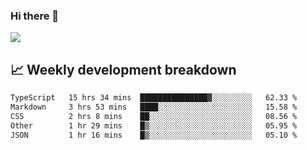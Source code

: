 ### Hi there 👋
<img align="center" src="https://github-readme-stats.vercel.app/api?username=Tumao727&show_icons=true&hide_title=true&theme=dracula" />


## 📈 Weekly development breakdown
<!--START_SECTION:waka-->

```txt
TypeScript   15 hrs 34 mins  ███████████████▓░░░░░░░░░   62.33 %
Markdown     3 hrs 53 mins   ████░░░░░░░░░░░░░░░░░░░░░   15.58 %
CSS          2 hrs 8 mins    ██░░░░░░░░░░░░░░░░░░░░░░░   08.56 %
Other        1 hr 29 mins    █▒░░░░░░░░░░░░░░░░░░░░░░░   05.95 %
JSON         1 hr 16 mins    █▒░░░░░░░░░░░░░░░░░░░░░░░   05.10 %
```

<!--END_SECTION:waka-->